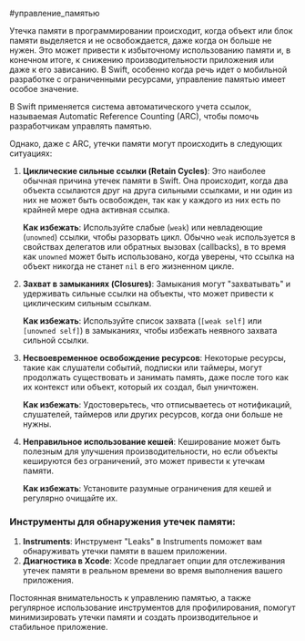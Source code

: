#управление_памятью 

Утечка памяти в программировании происходит, когда объект или блок памяти выделяется и не освобождается, даже когда он больше не нужен. Это может привести к избыточному использованию памяти и, в конечном итоге, к снижению производительности приложения или даже к его зависанию. В Swift, особенно когда речь идет о мобильной разработке с ограниченными ресурсами, управление памятью имеет особое значение.

В Swift применяется система автоматического учета ссылок, называемая Automatic Reference Counting (ARC), чтобы помочь разработчикам управлять памятью.

Однако, даже с ARC, утечки памяти могут происходить в следующих ситуациях:

1. **Циклические сильные ссылки (Retain Cycles)**: Это наиболее обычная причина утечек памяти в Swift. Она происходит, когда два объекта ссылаются друг на друга сильными ссылками, и ни один из них не может быть освобожден, так как у каждого из них есть по крайней мере одна активная ссылка.

    **Как избежать**: Используйте слабые (`weak`) или невладеющие (`unowned`) ссылки, чтобы разорвать цикл. Обычно `weak` используется в свойствах делегатов или обратных вызовах (callbacks), в то время как `unowned` может быть использовано, когда уверены, что ссылка на объект никогда не станет `nil` в его жизненном цикле.

2. **Захват в замыканиях (Closures)**: Замыкания могут "захватывать" и удерживать сильные ссылки на объекты, что может привести к циклическим сильным ссылкам.

    **Как избежать**: Используйте список захвата (`[weak self]` или `[unowned self]`) в замыканиях, чтобы избежать неявного захвата сильной ссылки.

3. **Несвоевременное освобождение ресурсов**: Некоторые ресурсы, такие как слушатели событий, подписки или таймеры, могут продолжать существовать и занимать память, даже после того как их контекст или объект, который их создал, был уничтожен.

    **Как избежать**: Удостоверьтесь, что отписываетесь от нотификаций, слушателей, таймеров или других ресурсов, когда они больше не нужны.

4. **Неправильное использование кешей**: Кеширование может быть полезным для улучшения производительности, но если объекты кешируются без ограничений, это может привести к утечкам памяти.

    **Как избежать**: Установите разумные ограничения для кешей и регулярно очищайте их.

### Инструменты для обнаружения утечек памяти:

1. **Instruments**: Инструмент "Leaks" в Instruments поможет вам обнаруживать утечки памяти в вашем приложении.
2. **Диагностика в Xcode**: Xcode предлагает опции для отслеживания утечек памяти в реальном времени во время выполнения вашего приложения.

Постоянная внимательность к управлению памятью, а также регулярное использование инструментов для профилирования, помогут минимизировать утечки памяти и создать производительное и стабильное приложение.